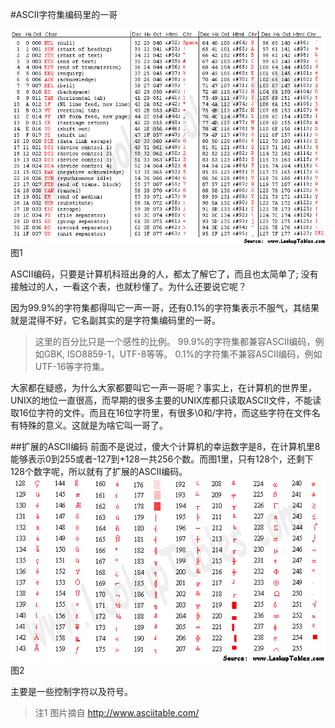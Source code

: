 #ASCII字符集编码里的一哥

![ASCII](asciifull.gif) 图1

ASCII编码，只要是计算机科班出身的人，都太了解它了，而且也太简单了; 没有接触过的人，一看这个表，也就秒懂了。为什么还要说它呢？

因为99.9%的字符集都得叫它一声一哥，还有0.1%的字符集表示不服气，其结果就是混得不好，它名副其实的是字符集编码里的一哥。

> 这里的百分比只是一个感性的比例。
> 99.9%的字符集都兼容ASCII编码，例如GBK, ISO8859-1，UTF-8等等。
> 0.1%的字符集不兼容ASCII编码，例如UTF-16等字符集。

大家都在疑惑，为什么大家都要叫它一声一哥呢？事实上，在计算机的世界里，UNIX的地位一直很高，而早期的很多主要的UNIX库都只读取ASCII文件，不能读取16位字符的文件。而且在16位字符里，有很多\0和/字符，而这些字符在文件名有特殊的意义。这就是为啥它叫一哥了。


##扩展的ASCII编码
前面不是说过，傻大个计算机的幸运数字是8，在计算机里8能够表示0到255或者-127到+128一共256个数。而图1里，只有128个，还剩下128个数字呢，所以就有了扩展的ASCII编码。
![Extended ASCII](ascii_extend.gif) 图2

主要是一些控制字符以及符号。


> 注1 图片摘自 http://www.asciitable.com/
> 


